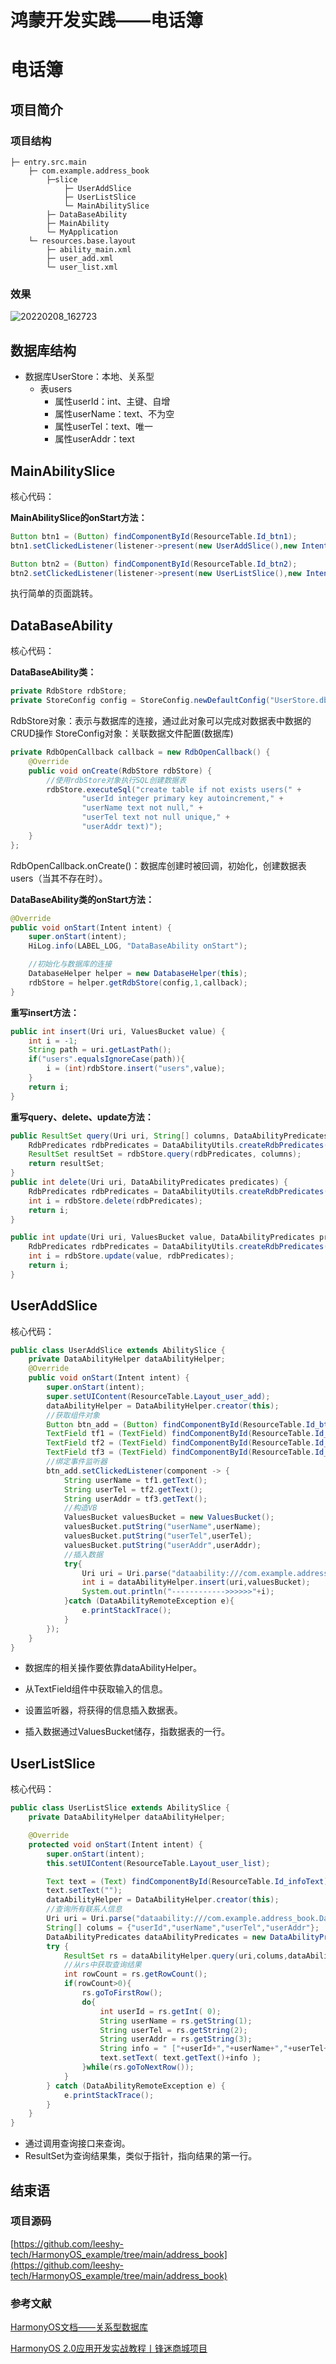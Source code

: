 # 鸿蒙开发实践——电话簿


# 电话簿

## 项目简介

### 项目结构

```
├─ entry.src.main
	├─ com.example.address_book
        ├─slice
            ├─ UserAddSlice
            ├─ UserListSlice
            └─ MainAbilitySlice
        ├─ DataBaseAbility	
        ├─ MainAbility
        └─ MyApplication
	└─ resources.base.layout
        ├─ ability_main.xml
        ├─ user_add.xml
        └─ user_list.xml
```

### 效果

![20220208_162723](/image/address_book/20220208_162723.gif)

## 数据库结构

- 数据库UserStore：本地、关系型
  - 表users
    - 属性userId：int、主键、自增
    - 属性userName：text、不为空
    - 属性userTel：text、唯一
    - 属性userAddr：text

## MainAbilitySlice

核心代码：

**MainAbilitySlice的onStart方法：**

```java
Button btn1 = (Button) findComponentById(ResourceTable.Id_btn1);
btn1.setClickedListener(listener->present(new UserAddSlice(),new Intent()));

Button btn2 = (Button) findComponentById(ResourceTable.Id_btn2);
btn2.setClickedListener(listener->present(new UserListSlice(),new Intent()));
```

执行简单的页面跳转。

## DataBaseAbility

核心代码：

**DataBaseAbility类：**

```java
private RdbStore rdbStore;
private StoreConfig config = StoreConfig.newDefaultConfig("UserStore.db");
```

RdbStore对象：表示与数据库的连接，通过此对象可以完成对数据表中数据的CRUD操作
StoreConfig对象：关联数据⽂件配置(数据库)

```java
private RdbOpenCallback callback = new RdbOpenCallback() {
    @Override
    public void onCreate(RdbStore rdbStore) {
        //使⽤rdbStore对象执⾏SQL创建数据表
        rdbStore.executeSql("create table if not exists users(" +
                "userId integer primary key autoincrement," +
                "userName text not null," +
                "userTel text not null unique," +
                "userAddr text)");
    }
};
```

RdbOpenCallback.onCreate()：数据库创建时被回调，初始化，创建数据表users（当其不存在时）。

**DataBaseAbility类的onStart方法：**

```Java
@Override
public void onStart(Intent intent) {
    super.onStart(intent);
    HiLog.info(LABEL_LOG, "DataBaseAbility onStart");

    //初始化与数据库的连接
    DatabaseHelper helper = new DatabaseHelper(this);
    rdbStore = helper.getRdbStore(config,1,callback);
}
```

**重写insert方法：**

```java
public int insert(Uri uri, ValuesBucket value) {
    int i = -1;
    String path = uri.getLastPath();
    if("users".equalsIgnoreCase(path)){
        i = (int)rdbStore.insert("users",value);
    }
    return i;
}
```

**重写query、delete、update方法：**

```Java
public ResultSet query(Uri uri, String[] columns, DataAbilityPredicates predicates) {
    RdbPredicates rdbPredicates = DataAbilityUtils.createRdbPredicates(predicates, "users");
    ResultSet resultSet = rdbStore.query(rdbPredicates, columns);
    return resultSet;
}
public int delete(Uri uri, DataAbilityPredicates predicates) {
    RdbPredicates rdbPredicates = DataAbilityUtils.createRdbPredicates(predicates, "users");
    int i = rdbStore.delete(rdbPredicates);
    return i;
}

public int update(Uri uri, ValuesBucket value, DataAbilityPredicates predicates) {
    RdbPredicates rdbPredicates = DataAbilityUtils.createRdbPredicates(predicates, "users");
    int i = rdbStore.update(value, rdbPredicates);
    return i;
}
```

## UserAddSlice

核心代码：

```Java
public class UserAddSlice extends AbilitySlice {
    private DataAbilityHelper dataAbilityHelper;
    @Override
    public void onStart(Intent intent) {
        super.onStart(intent);
        super.setUIContent(ResourceTable.Layout_user_add);
        dataAbilityHelper = DataAbilityHelper.creator(this);
        //获取组件对象
        Button btn_add = (Button) findComponentById(ResourceTable.Id_btn_add);
        TextField tf1 = (TextField) findComponentById(ResourceTable.Id_textField1);
        TextField tf2 = (TextField) findComponentById(ResourceTable.Id_textField2);
        TextField tf3 = (TextField) findComponentById(ResourceTable.Id_textField3);
        //绑定事件监听器
        btn_add.setClickedListener(component -> {
            String userName = tf1.getText();
            String userTel = tf2.getText();
            String userAddr = tf3.getText();
            //构造VB
            ValuesBucket valuesBucket = new ValuesBucket();
            valuesBucket.putString("userName",userName);
            valuesBucket.putString("userTel",userTel);
            valuesBucket.putString("userAddr",userAddr);
            //插入数据
            try{
                Uri uri = Uri.parse("dataability:///com.example.address_book.DataBaseAbility/users");
                int i = dataAbilityHelper.insert(uri,valuesBucket);
                System.out.println("------------>>>>>>"+i);
            }catch (DataAbilityRemoteException e){
                e.printStackTrace();
            }
        });
    }
}
```

- 数据库的相关操作要依靠dataAbilityHelper。

- 从TextField组件中获取输入的信息。

- 设置监听器，将获得的信息插入数据表。

- 插入数据通过ValuesBucket储存，指数据表的一行。


## UserListSlice

  核心代码：

```Java
public class UserListSlice extends AbilitySlice {
    private DataAbilityHelper dataAbilityHelper;

    @Override
    protected void onStart(Intent intent) {
        super.onStart(intent);
        this.setUIContent(ResourceTable.Layout_user_list);

        Text text = (Text) findComponentById(ResourceTable.Id_infoText);
        text.setText("");
        dataAbilityHelper = DataAbilityHelper.creator(this);
        //查询所有联系⼈信息
        Uri uri = Uri.parse("dataability:///com.example.address_book.DataBaseAbility/users");
        String[] colums = {"userId","userName","userTel","userAddr"};
        DataAbilityPredicates dataAbilityPredicates = new DataAbilityPredicates();
        try {
            ResultSet rs = dataAbilityHelper.query(uri,colums,dataAbilityPredicates);
            //从rs中获取查询结果
            int rowCount = rs.getRowCount();
            if(rowCount>0){
                rs.goToFirstRow();
                do{
                    int userId = rs.getInt( 0);
                    String userName = rs.getString(1);
                    String userTel = rs.getString(2);
                    String userAddr = rs.getString(3);
                    String info = " ["+userId+","+userName+","+userTel+","+userAddr+"]";
                    text.setText( text.getText()+info );
                }while(rs.goToNextRow());
            }
        } catch (DataAbilityRemoteException e) {
            e.printStackTrace();
        }
    }
}
```

- 通过调用查询接口来查询。
- ResultSet为查询结果集，类似于指针，指向结果的第一行。

## 结束语

### 项目源码

[https://github.com/leeshy-tech/HarmonyOS_example/tree/main/address_book](https://github.com/leeshy-tech/HarmonyOS_example/tree/main/address_book)

### 参考文献

[HarmonyOS文档——关系型数据库](https://developer.harmonyos.com/cn/docs/documentation/doc-guides/database-relational-overview-0000000000030046)	

[HarmonyOS 2.0应用开发实战教程丨锋迷商城项目](https://www.bilibili.com/video/BV1DM4y1G7MN)

